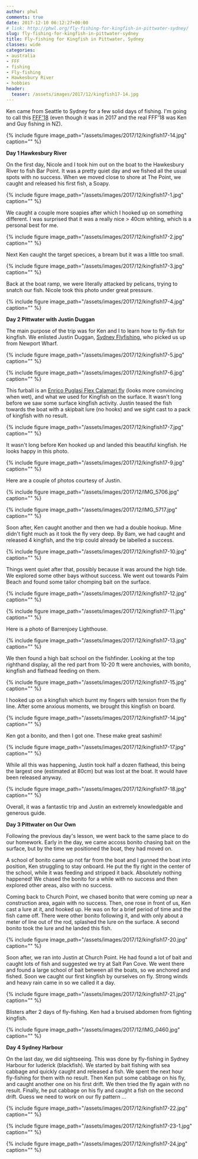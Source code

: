 ```yaml
---
author: phwl
comments: true
date: 2017-12-10 06:12:27+00:00
# link: http://phwl.org/fly-fishing-for-kingfish-in-pittwater-sydney/
slug: fly-fishing-for-kingfish-in-pittwater-sydney
title: Fly-fishing for Kingfish in Pittwater, Sydney
classes: wide
categories:
- australia
- FFF
- fishing
- Fly-fishing
- Hawkesbury River
- hobbies
header:
  teaser: /assets/images/2017/12/kingfish17-14.jpg
---
```


Ken came from Seattle to Sydney for a few solid days of fishing. I'm going to call this [FFF'18](http://phwl.org/category/hobbies/fishing/fff/) (even though it was in 2017 and the real FFF'18 was Ken and Guy fishing in NZ).

{% include figure image_path="/assets/images/2017/12/kingfish17-14.jpg" caption="" %}

<!-- more -->

**Day 1 Hawkesbury River**

On the first day, Nicole and I took him out on the boat to the Hawkesbury River to fish Bar Point. It was a pretty quiet day and we fished all the usual spots with no success. When we moved close to shore at The Point, we caught and released his first fish, a Soapy.

{% include figure image_path="/assets/images/2017/12/kingfish17-1.jpg" caption="" %}

We caught a couple more soapies after which I hooked up on something different. I was surprised that it was a really nice > 40cm whiting, which is a personal best for me.

{% include figure image_path="/assets/images/2017/12/kingfish17-2.jpg" caption="" %}

Next Ken caught the target specices, a bream but it was a little too small.

{% include figure image_path="/assets/images/2017/12/kingfish17-3.jpg" caption="" %}

Back at the boat ramp, we were literally attacked by pelicans, trying to snatch our fish. Nicole took this photo under great pressure.

{% include figure image_path="/assets/images/2017/12/kingfish17-4.jpg" caption="" %}

**Day 2 Pittwater with Justin Duggan**

The main purpose of the trip was for Ken and I to learn how to fly-fish for kingfish. We enlisted Justin Duggan, [Sydney Flyfishing](http://sydneyflyfishing.com.au/), who picked us up from Newport Wharf.

{% include figure image_path="/assets/images/2017/12/kingfish17-5.jpg" caption="" %}

{% include figure image_path="/assets/images/2017/12/kingfish17-6.jpg" caption="" %}

This furball is an [Enrico Puglasi Flex Calamari fly](https://www.epflies.com/estore/ep-deals/173815) (looks more convincing when wet), and what we used for Kingfish on the surface. It wasn't long before we saw some surface kingfish activity. Justin teased the fish towards the boat with a skipbait lure (no hooks) and we sight cast to a pack of kingfish with no result.

{% include figure image_path="/assets/images/2017/12/kingfish17-7.jpg" caption="" %}

It wasn't long before Ken hooked up and landed this beautiful kingfish. He looks happy in this photo.

{% include figure image_path="/assets/images/2017/12/kingfish17-9.jpg" caption="" %}

Here are a couple of photos courtesy of Justin.

{% include figure image_path="/assets/images/2017/12/IMG_5706.jpg" caption="" %}

{% include figure image_path="/assets/images/2017/12/IMG_5717.jpg" caption="" %}

Soon after, Ken caught another and then we had a double hookup. Mine didn't fight much as it took the fly very deep. By 8am, we had caught and released 4 kingfish, and the trip could already be labelled a success.

{% include figure image_path="/assets/images/2017/12/kingfish17-10.jpg" caption="" %}

Things went quiet after that, possibly because it was around the high tide. We explored some other bays without success. We went out towards Palm Beach and found some tailor chomping bait on the surface.

{% include figure image_path="/assets/images/2017/12/kingfish17-12.jpg" caption="" %}

{% include figure image_path="/assets/images/2017/12/kingfish17-11.jpg" caption="" %}

Here is a photo of Barrenjoey Lighthouse.

{% include figure image_path="/assets/images/2017/12/kingfish17-13.jpg" caption="" %}

We then found a high bait school on the fishfinder. Looking at the top righthand display, all the red part from 10-20 ft were anchovies, with bonito, kingfish and flathead feeding on them.

{% include figure image_path="/assets/images/2017/12/kingfish17-15.jpg" caption="" %}

I hooked up on a kingfish which burnt my fingers with tension from the fly line. After some anxious moments, we brought this kingfish on board.

{% include figure image_path="/assets/images/2017/12/kingfish17-14.jpg" caption="" %}

Ken got a bonito, and then I got one. These make great sashimi!

{% include figure image_path="/assets/images/2017/12/kingfish17-17.jpg" caption="" %}

While all this was happening, Justin took half a dozen flathead, this being the largest one (estimated at 80cm) but was lost at the boat. It would have been released anyway.

{% include figure image_path="/assets/images/2017/12/kingfish17-18.jpg" caption="" %}

Overall, it was a fantastic trip and Justin an extremely knowledgable and generous guide.

**Day 3 Pittwater on Our Own**

Following the previous day's lesson, we went back to the same place to do our homework. Early in the day, we came accoss bonito chasing bait on the surface, but by the time we positioned the boat, they had moved on.

A school of bonito came up not far from the boat and I gunned the boat into position, Ken struggling to stay onboard. He put the fly right in the center of the school, while it was feeding and stripped it back. Absolutely nothing happened! We chased the bonito for a while with no success and then explored other areas, also with no success.

Coming back to Church Point, we chased bonito that were coming up near a construction area, again with no success. Then, one rose in front of us, Ken cast a lure at it, and hooked up. He was on for a brief period of time and the fish came off. There were other bonito following it, and with only about a meter of line out of the rod, splashed the lure on the surface. A second bonito took the lure and he landed this fish.

{% include figure image_path="/assets/images/2017/12/kingfish17-20.jpg" caption="" %}

Soon after, we ran into Justin at Church Point. He had found a lot of bait and caught lots of fish and suggested we try at Salt Pan Cove. We went there and found a large school of bait between all the boats, so we anchored and fished. Soon we caught our first kingfish by ourselves on fly. Strong winds and heavy rain came in so we called it a day.

{% include figure image_path="/assets/images/2017/12/kingfish17-21.jpg" caption="" %}

Blisters after 2 days of fly-fishing. Ken had a bruised abdomen from fighting kingfish.

{% include figure image_path="/assets/images/2017/12/IMG_0460.jpg" caption="" %}

**Day 4 Sydney Harbour**

On the last day, we did sightseeing. This was done by fly-fishing in Sydney Harbour for luderick (blackfish). We started by bait fishing with sea cabbage and quickly caught and released a fish. We spent the next hour fly-fishing for them with no result. Then Ken put some cabbage on his fly, and caught another one on his first drift. We then tried the fly again with no result. Finally, he put cabbage on his fly and caught a fish on the second drift. Guess we need to work on our fly pattern ...

{% include figure image_path="/assets/images/2017/12/kingfish17-22.jpg" caption="" %}

{% include figure image_path="/assets/images/2017/12/kingfish17-23-1.jpg" caption="" %}

{% include figure image_path="/assets/images/2017/12/kingfish17-24.jpg" caption="" %}
